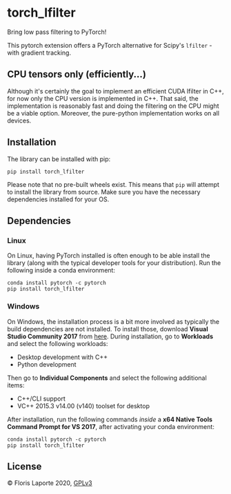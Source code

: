 # torch_lfilter

Bring low pass filtering to PyTorch!

This pytorch extension offers a PyTorch alternative for Scipy's
`lfilter` - with gradient tracking.

## CPU tensors only (efficiently...)

Although it's certainly the goal to implement an efficient CUDA
lfilter in C++, for now only the CPU version is implemented in C++.
That said, the implementation is reasonably fast and doing the
filtering on the CPU might be a viable option. Moreover, the
pure-python implementation works on all devices.

## Installation

The library can be installed with pip:

```
pip install torch_lfilter
```

Please note that no pre-built wheels exist. This means that `pip` will
attempt to install the library from source. Make sure you have the
necessary dependencies installed for your OS.

## Dependencies

### Linux

On Linux, having PyTorch installed is often enough to be able install
the library (along with the typical developer tools for your
distribution). Run the following inside a conda environment:

```
conda install pytorch -c pytorch
pip install torch_lfilter
```

### Windows

On Windows, the installation process is a bit more involved as
typically the build dependencies are not installed. To install those,
download **Visual Studio Community 2017** from
[here](https://my.visualstudio.com/Downloads?q=visual%20studio%202017&wt.mc_id=o~msft~vscom~older-downloads).
During installation, go to **Workloads** and select the following
workloads:

- Desktop development with C++
- Python development

Then go to **Individual Components** and select the following
additional items:

- C++/CLI support
- VC++ 2015.3 v14.00 (v140) toolset for desktop

After installation, run the following commands _inside_ a **x64 Native
Tools Command Prompt for VS 2017**, after activating your conda
environment:

```
conda install pytorch -c pytorch
pip install torch_lfilter
```

## License

© Floris Laporte 2020, [GPLv3](license)

